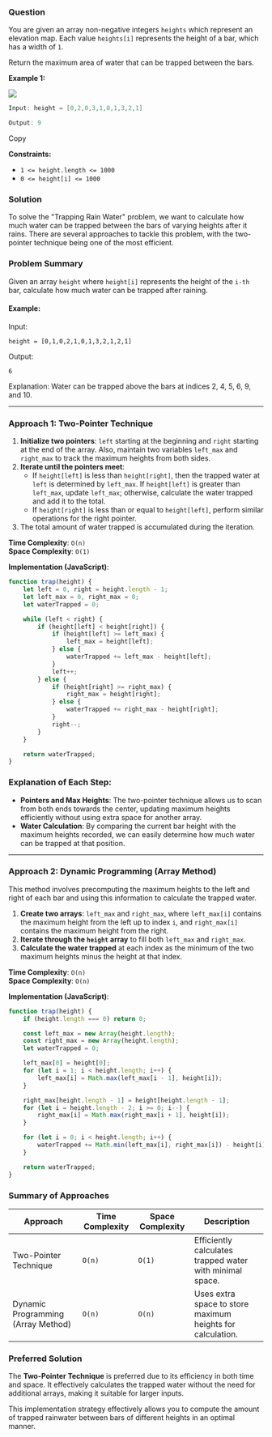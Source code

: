 ### Question
You are given an array non-negative integers `heights` which represent an elevation map. Each value `heights[i]` represents the height of a bar, which has a width of `1`.

Return the maximum area of water that can be trapped between the bars.

**Example 1:**

![](https://imagedelivery.net/CLfkmk9Wzy8_9HRyug4EVA/0c25cb81-1095-4382-fff2-6ef77c1fd100/public)

```java
Input: height = [0,2,0,3,1,0,1,3,2,1]

Output: 9
```

Copy

**Constraints:**

- `1 <= height.length <= 1000`
- `0 <= height[i] <= 1000`

### Solution
To solve the "Trapping Rain Water" problem, we want to calculate how much water can be trapped between the bars of varying heights after it rains. There are several approaches to tackle this problem, with the two-pointer technique being one of the most efficient.

### Problem Summary
Given an array `height` where `height[i]` represents the height of the `i-th` bar, calculate how much water can be trapped after raining.

#### Example:
Input:
```plaintext
height = [0,1,0,2,1,0,1,3,2,1,2,1]
```
Output:
```plaintext
6
```
Explanation: Water can be trapped above the bars at indices 2, 4, 5, 6, 9, and 10.

---

### Approach 1: Two-Pointer Technique

1. **Initialize two pointers**: `left` starting at the beginning and `right` starting at the end of the array. Also, maintain two variables `left_max` and `right_max` to track the maximum heights from both sides.
2. **Iterate until the pointers meet**:
   - If `height[left]` is less than `height[right]`, then the trapped water at `left` is determined by `left_max`. If `height[left]` is greater than `left_max`, update `left_max`; otherwise, calculate the water trapped and add it to the total.
   - If `height[right]` is less than or equal to `height[left]`, perform similar operations for the right pointer.
3. The total amount of water trapped is accumulated during the iteration.

**Time Complexity**: `O(n)`  
**Space Complexity**: `O(1)`

**Implementation (JavaScript)**:

```javascript
function trap(height) {
    let left = 0, right = height.length - 1;
    let left_max = 0, right_max = 0;
    let waterTrapped = 0;

    while (left < right) {
        if (height[left] < height[right]) {
            if (height[left] >= left_max) {
                left_max = height[left];
            } else {
                waterTrapped += left_max - height[left];
            }
            left++;
        } else {
            if (height[right] >= right_max) {
                right_max = height[right];
            } else {
                waterTrapped += right_max - height[right];
            }
            right--;
        }
    }

    return waterTrapped;
}
```

### Explanation of Each Step:

- **Pointers and Max Heights**: The two-pointer technique allows us to scan from both ends towards the center, updating maximum heights efficiently without using extra space for another array.
- **Water Calculation**: By comparing the current bar height with the maximum heights recorded, we can easily determine how much water can be trapped at that position.

---

### Approach 2: Dynamic Programming (Array Method)

This method involves precomputing the maximum heights to the left and right of each bar and using this information to calculate the trapped water.

1. **Create two arrays**: `left_max` and `right_max`, where `left_max[i]` contains the maximum height from the left up to index `i`, and `right_max[i]` contains the maximum height from the right.
2. **Iterate through the `height` array** to fill both `left_max` and `right_max`.
3. **Calculate the water trapped** at each index as the minimum of the two maximum heights minus the height at that index.

**Time Complexity**: `O(n)`  
**Space Complexity**: `O(n)`

**Implementation (JavaScript)**:

```javascript
function trap(height) {
    if (height.length === 0) return 0;

    const left_max = new Array(height.length);
    const right_max = new Array(height.length);
    let waterTrapped = 0;

    left_max[0] = height[0];
    for (let i = 1; i < height.length; i++) {
        left_max[i] = Math.max(left_max[i - 1], height[i]);
    }

    right_max[height.length - 1] = height[height.length - 1];
    for (let i = height.length - 2; i >= 0; i--) {
        right_max[i] = Math.max(right_max[i + 1], height[i]);
    }

    for (let i = 0; i < height.length; i++) {
        waterTrapped += Math.min(left_max[i], right_max[i]) - height[i];
    }

    return waterTrapped;
}
```

### Summary of Approaches

| Approach                | Time Complexity | Space Complexity | Description                                 |
|-------------------------|-----------------|------------------|---------------------------------------------|
| Two-Pointer Technique    | `O(n)`          | `O(1)`           | Efficiently calculates trapped water with minimal space. |
| Dynamic Programming (Array Method) | `O(n)` | `O(n)` | Uses extra space to store maximum heights for calculation. |

### Preferred Solution
The **Two-Pointer Technique** is preferred due to its efficiency in both time and space. It effectively calculates the trapped water without the need for additional arrays, making it suitable for larger inputs.

This implementation strategy effectively allows you to compute the amount of trapped rainwater between bars of different heights in an optimal manner.
